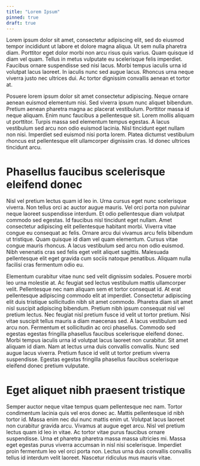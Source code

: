 ```yaml
---
title: "Lorem Ipsum"
pinned: true
draft: true
---
```


Lorem ipsum dolor sit amet, consectetur adipiscing elit, sed do eiusmod tempor incididunt ut labore et dolore magna aliqua. Ut sem nulla pharetra diam. Porttitor eget dolor morbi non arcu risus quis varius. Quam quisque id diam vel quam. Tellus in metus vulputate eu scelerisque felis imperdiet. Faucibus ornare suspendisse sed nisi lacus. Morbi tempus iaculis urna id volutpat lacus laoreet. In iaculis nunc sed augue lacus. Rhoncus urna neque viverra justo nec ultrices dui. Ac tortor dignissim convallis aenean et tortor at.

Posuere lorem ipsum dolor sit amet consectetur adipiscing. Neque ornare aenean euismod elementum nisi. Sed viverra ipsum nunc aliquet bibendum. Pretium aenean pharetra magna ac placerat vestibulum. Porttitor massa id neque aliquam. Enim nunc faucibus a pellentesque sit. Lorem mollis aliquam ut porttitor. Turpis massa sed elementum tempus egestas. A lacus vestibulum sed arcu non odio euismod lacinia. Nisl tincidunt eget nullam non nisi. Imperdiet sed euismod nisi porta lorem. Platea dictumst vestibulum rhoncus est pellentesque elit ullamcorper dignissim cras. Id donec ultrices tincidunt arcu.

# Phasellus faucibus scelerisque eleifend donec

Nisl vel pretium lectus quam id leo in. Urna cursus eget nunc scelerisque viverra. Non tellus orci ac auctor augue mauris. Vel orci porta non pulvinar neque laoreet suspendisse interdum. Et odio pellentesque diam volutpat commodo sed egestas. Id faucibus nisl tincidunt eget nullam. Amet consectetur adipiscing elit pellentesque habitant morbi. Viverra vitae congue eu consequat ac felis. Ornare arcu dui vivamus arcu felis bibendum ut tristique. Quam quisque id diam vel quam elementum. Cursus vitae congue mauris rhoncus. A lacus vestibulum sed arcu non odio euismod. Nibh venenatis cras sed felis eget velit aliquet sagittis. Malesuada pellentesque elit eget gravida cum sociis natoque penatibus. Aliquam nulla facilisi cras fermentum odio eu.

Elementum curabitur vitae nunc sed velit dignissim sodales. Posuere morbi leo urna molestie at. Ac feugiat sed lectus vestibulum mattis ullamcorper velit. Pellentesque nec nam aliquam sem et tortor consequat id. At erat pellentesque adipiscing commodo elit at imperdiet. Consectetur adipiscing elit duis tristique sollicitudin nibh sit amet commodo. Pharetra diam sit amet nisl suscipit adipiscing bibendum. Pretium nibh ipsum consequat nisl vel pretium lectus. Nec feugiat nisl pretium fusce id velit ut tortor pretium. Nisi vitae suscipit tellus mauris a diam maecenas sed. A lacus vestibulum sed arcu non. Fermentum et sollicitudin ac orci phasellus. Commodo sed egestas egestas fringilla phasellus faucibus scelerisque eleifend donec. Morbi tempus iaculis urna id volutpat lacus laoreet non curabitur. Sit amet aliquam id diam. Nam at lectus urna duis convallis convallis. Nunc sed augue lacus viverra. Pretium fusce id velit ut tortor pretium viverra suspendisse. Egestas egestas fringilla phasellus faucibus scelerisque eleifend donec pretium vulputate.

# Eget aliquet nibh praesent tristique

Semper auctor neque vitae tempus quam pellentesque nec nam. Tortor condimentum lacinia quis vel eros donec ac. Mattis pellentesque id nibh tortor id. Massa enim nec dui nunc mattis enim ut. Volutpat lacus laoreet non curabitur gravida arcu. Vivamus at augue eget arcu. Nisl vel pretium lectus quam id leo in vitae. Ac tortor vitae purus faucibus ornare suspendisse. Urna et pharetra pharetra massa massa ultricies mi. Massa eget egestas purus viverra accumsan in nisl nisi scelerisque. Imperdiet proin fermentum leo vel orci porta non. Lectus urna duis convallis convallis tellus id interdum velit laoreet. Nascetur ridiculus mus mauris vitae.